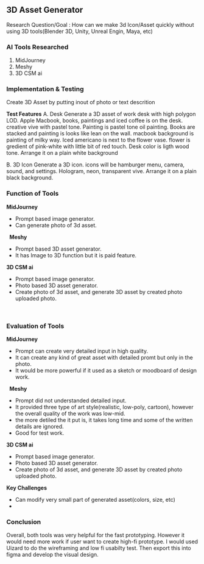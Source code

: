## 3D Asset Generator

Research Question/Goal : 
How can we make 3d Icon/Asset quickly without using 3D tools(Blender 3D, Unity, Unreal Engin, Maya, etc)

### AI Tools Researched
1. MidJourney
2. Meshy
3. 3D CSM ai

### Implementation & Testing
Create 3D Asset by putting inout of photo or  text descrition

**Test Features**
A. Desk
Generate a 3D asset of work desk with high polygon LOD. Apple Macbook, books, paintings and iced coffee is on the desk. creative vive with pastel tone. Painting is pastel tone oil painting. Books are stacked and painting is looks like lean on the wall. macbook background is painting of milky way. Iced americano is next to the flower vase. flower is gredient of pink-white with little bit of red touch. Desk color is ligth wood tone. Arrange it on a plain white background

B. 3D Icon
Generate a 3D icon. icons will be hamburger menu, camera, sound, and settings. Hologram, neon, transparent vive.
Arrange it on a plain black background.


### Function of Tools
**MidJourney**
- Prompt based image generator. 
- Can generate photo of 3d asset.

 
**Meshy**
- Prompt based 3D asset generator.
- It has Image to 3D function but it is paid feature.


**3D CSM ai**
- Prompt based image generator. 
- Photo based 3D asset generator.
- Create photo of 3d asset, and generate 3D asset by created photo uploaded photo.

  
 
### Evaluation of Tools
**MidJourney**
- Prompt can create very detailed input in high quality.
- It can create any kind of great asset with detailed promt but only in the photo.
- It would be more powerful if it used as a sketch or moodboard of design work.

 
**Meshy**
- Prompt did not understanded detailed input. 
- It provided three type of art style(realistic, low-poly, cartoon), however the overall quality of the work was low-mid.
- the more detiled the it put is, it takes long time and some of the written details are ignored.
- Good for test work.

**3D CSM ai**
- Prompt based image generator. 
- Photo based 3D asset generator.
- Create photo of 3d asset, and generate 3D asset by created photo uploaded photo.


**Key Challenges**
- Can modify very small part of generated asset(colors, size, etc)
- 


### Conclusion
Overall, both tools was very helpful for the fast prototyping. However it would need more work if user want to create high-fi prototype.
I would used Uizard to do the wireframing and low fi usabilty test. Then export this into figma and develop the visual design.
